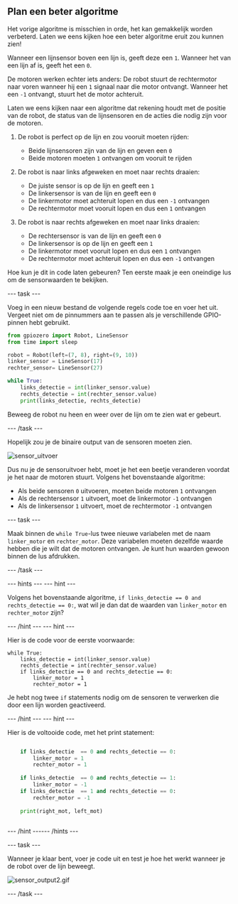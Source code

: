 ## Plan een beter algoritme

Het vorige algoritme is misschien in orde, het kan gemakkelijk worden verbeterd. Laten we eens kijken hoe een beter algoritme eruit zou kunnen zien!

Wanneer een lijnsensor boven een lijn is, geeft deze een `1`. Wanneer het van een lijn af is, geeft het een `0`.

De motoren werken echter iets anders: De robot stuurt de rechtermotor naar voren wanneer hij een `1` signaal naar die motor ontvangt. Wanneer het een `-1` ontvangt, stuurt het de motor achteruit.

Laten we eens kijken naar een algoritme dat rekening houdt met de positie van de robot, de status van de lijnsensoren en de acties die nodig zijn voor de motoren.

1. De robot is perfect op de lijn en zou vooruit moeten rijden:
    
    - Beide lijnsensoren zijn van de lijn en geven een `0`
    - Beide motoren moeten `1` ontvangen om vooruit te rijden

2. De robot is naar links afgeweken en moet naar rechts draaien:
    
    - De juiste sensor is op de lijn en geeft een `1`
    - De linkersensor is van de lijn en geeft een `0`
    - De linkermotor moet achteruit lopen en dus een `-1` ontvangen
    - De rechtermotor moet vooruit lopen en dus een `1` ontvangen

3. De robot is naar rechts afgeweken en moet naar links draaien:
    
    - De rechtersensor is van de lijn en geeft een `0`
    - De linkersensor is op de lijn en geeft een `1`
    - De linkermotor moet vooruit lopen en dus een `1` ontvangen
    - De rechtermotor moet achteruit lopen en dus een `-1` ontvangen

Hoe kun je dit in code laten gebeuren? Ten eerste maak je een oneindige lus om de sensorwaarden te bekijken.

--- task ---

Voeg in een nieuw bestand de volgende regels code toe en voer het uit. Vergeet niet om de pinnummers aan te passen als je verschillende GPIO-pinnen hebt gebruikt.

```python
from gpiozero import Robot, LineSensor
from time import sleep

robot = Robot(left=(7, 8), right=(9, 10)) 
linker_sensor = LineSensor(17)
rechter_sensor= LineSensor(27)

while True:
    links_detectie = int(linker_sensor.value)
    rechts_detectie = int(rechter_sensor.value)
    print(links_detectie, rechts_detectie)
```

Beweeg de robot nu heen en weer over de lijn om te zien wat er gebeurt.

--- /task ---

Hopelijk zou je de binaire output van de sensoren moeten zien.

![sensor_uitvoer](images/sensor_output.gif)

Dus nu je de sensoruitvoer hebt, moet je het een beetje veranderen voordat je het naar de motoren stuurt. Volgens het bovenstaande algoritme:

- Als beide sensoren `0` uitvoeren, moeten beide motoren `1` ontvangen
- Als de rechtersensor `1` uitvoert, moet de linkermotor `-1` ontvangen
- Als de linkersensor `1` uitvoert, moet de rechtermotor `-1` ontvangen

--- task ---

Maak binnen de `while True`-lus twee nieuwe variabelen met de naam `linker_motor` en `rechter_motor`. Deze variabelen moeten dezelfde waarde hebben die je wilt dat de motoren ontvangen. Je kunt hun waarden gewoon binnen de lus afdrukken.

--- /task ---

--- hints ---
 --- hint ---

Volgens het bovenstaande algoritme, `if links_detectie == 0 and rechts_detectie == 0:`, wat wil je dan dat de waarden van `linker_motor` en `rechter_motor` zijn?

--- /hint --- --- hint ---

Hier is de code voor de eerste voorwaarde:

    while True:
        links_detectie = int(linker_sensor.value)
        rechts_detectie = int(rechter_sensor.value)
        if links_detectie == 0 and rechts_detectie == 0:
            linker_motor = 1
            rechter_motor = 1
    

Je hebt nog twee `if` statements nodig om de sensoren te verwerken die door een lijn worden geactiveerd.

--- /hint --- --- hint ---

Hier is de voltooide code, met het print statement:

```python while True: links_detectie = int(linker_sensor.value) rechts_detectie = int(rechter_sensor.value)

    if links_detectie  == 0 and rechts_detectie == 0:
        linker_motor = 1
        rechter_motor = 1
    
    if links_detectie  == 0 and rechts_detectie == 1:
        linker_motor = -1
    if links_detectie  == 1 and rechts_detectie == 0:
        rechter_motor = -1
    
    print(right_mot, left_mot)
    

```

--- /hint ------ /hints ---

--- task ---

Wanneer je klaar bent, voer je code uit en test je hoe het werkt wanneer je de robot over de lijn beweegt.

![sensor_output2.gif](images/sensor_output2.gif)

--- /task ---